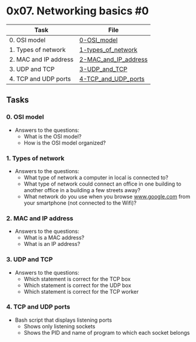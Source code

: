 # 0x07. Networking basics #0

| Task | File |
| ---- | ---- |
| 0. OSI model | [0-OSI_model](./0-OSI_model) |
| 1. Types of network | [1-types_of_network](./1-types_of_network) |
| 2. MAC and IP address | [2-MAC_and_IP_address](./2-MAC_and_IP_address) |
| 3. UDP and TCP | [3-UDP_and_TCP](./3-UDP_and_TCP) |
| 4. TCP and UDP ports | [4-TCP_and_UDP_ports](./4-TCP_and_UDP_ports) |

## Tasks
### 0. OSI model
* Answers to the questions:
	* What is the OSI model?
	* How is the OSI model organized?
### 1. Types of network
* Answers to the questions:
	* What type of network a computer in local is connected to?
	* What type of network could connect an office in one building to another office in a building a few streets away?
	* What network do you use when you browse www.google.com from your smartphone (not connected to the Wifi)?
### 2. MAC and IP address
* Answers to the questions:
	* What is a MAC address?
	* What is an IP address?
### 3. UDP and TCP
* Answers to the questions:
	* Which statement is correct for the TCP box
	* Which statement is correct for the UDP box
	* Which statement is correct for the TCP worker
### 4. TCP and UDP ports
* Bash script that displays listening ports
	* Shows only listening sockets
	* Shows the PID and name of program to which each socket belongs
